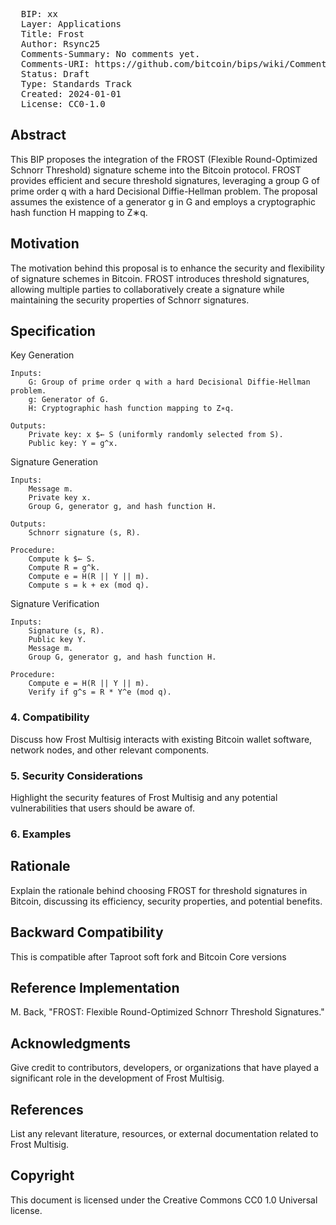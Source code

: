 <pre>
  BIP: xx
  Layer: Applications
  Title: Frost 
  Author: Rsync25
  Comments-Summary: No comments yet.
  Comments-URI: https://github.com/bitcoin/bips/wiki/Comments:BIP-xx
  Status: Draft
  Type: Standards Track
  Created: 2024-01-01
  License: CC0-1.0
</pre>

## Abstract

This BIP proposes the integration of the FROST (Flexible Round-Optimized Schnorr Threshold) signature scheme into the Bitcoin protocol. FROST provides efficient and secure threshold signatures, leveraging a group G of prime order q with a hard Decisional Diffie-Hellman problem. The proposal assumes the existence of a generator g in G and employs a cryptographic hash function H mapping to Z∗q.

## Motivation

The motivation behind this proposal is to enhance the security and flexibility of signature schemes in Bitcoin. FROST introduces threshold signatures, allowing multiple parties to collaboratively create a signature while maintaining the security properties of Schnorr signatures.

## Specification

Key Generation

    Inputs:
        G: Group of prime order q with a hard Decisional Diffie-Hellman problem.
        g: Generator of G.
        H: Cryptographic hash function mapping to Z∗q.

    Outputs:
        Private key: x $← S (uniformly randomly selected from S).
        Public key: Y = g^x.

Signature Generation

    Inputs:
        Message m.
        Private key x.
        Group G, generator g, and hash function H.

    Outputs:
        Schnorr signature (s, R).

    Procedure:
        Compute k $← S.
        Compute R = g^k.
        Compute e = H(R || Y || m).
        Compute s = k + ex (mod q).

Signature Verification

    Inputs:
        Signature (s, R).
        Public key Y.
        Message m.
        Group G, generator g, and hash function H.

    Procedure:
        Compute e = H(R || Y || m).
        Verify if g^s = R * Y^e (mod q).

### 4. Compatibility

Discuss how Frost Multisig interacts with existing Bitcoin wallet software, network nodes, and other relevant components.

### 5. Security Considerations

Highlight the security features of Frost Multisig and any potential vulnerabilities that users should be aware of.

### 6. Examples


## Rationale

Explain the rationale behind choosing FROST for threshold signatures in Bitcoin, discussing its efficiency, security properties, and potential benefits.

## Backward Compatibility

This is compatible after Taproot soft fork and Bitcoin Core versions

## Reference Implementation

M. Back, "FROST: Flexible Round-Optimized Schnorr Threshold Signatures."

## Acknowledgments

Give credit to contributors, developers, or organizations that have played a significant role in the development of Frost Multisig.

## References

List any relevant literature, resources, or external documentation related to Frost Multisig.

## Copyright

This document is licensed under the Creative Commons CC0 1.0 Universal license.
